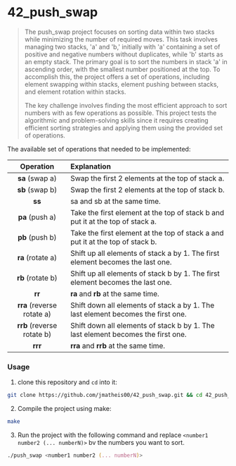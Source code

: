 # 42_push_swap
>The push_swap project focuses on sorting data within two stacks
>while minimizing the number of required moves.
>This task involves managing two stacks, 'a' and 'b,'
>initially with 'a' containing a set of positive and negative numbers without duplicates,
>while 'b' starts as an empty stack.
>The primary goal is to sort the numbers in stack 'a' in ascending order,
>with the smallest number positioned at the top.
>To accomplish this, the project offers a set of operations,
>including element swapping within stacks, element pushing between stacks,
>and element rotation within stacks.
>
>The key challenge involves finding the most efficient approach to sort numbers with as few operations as possible.
>This project tests the algorithmic and problem-solving skills
>since it requires creating efficient sorting strategies and applying them using the provided set of operations.

The available set of operations that needed to be implemented:

| Operation    | Explanation                                                                        |
| :-:          | :------------------------------------------------------------------------------ |
| **sa** (swap a)  | Swap the first 2 elements at the top of stack a.                |
| **sb** (swap b)  | Swap the first 2 elements at the top of stack b.                |
| **ss**           | sa and sb at the same time.                                     |
| **pa** (push a)  | Take the first element at the top of stack b and put it at the top of stack a.  | 
| **pb** (push b)  | Take the first element at the top of stack a and put it at the top of stack b.  |  
| **ra** (rotate a)| Shift up all elements of stack a by 1. The first element becomes the last one.  |
| **rb** (rotate b)| Shift up all elements of stack b by 1. The first element becomes the last one.  |
| **rr**       | **ra** and **rb** at the same time. |
| **rra** (reverse rotate a) | Shift down all elements of stack a by 1. The last element becomes the first one. |
| **rrb** (reverse rotate b) | Shift down all elements of stack b by 1. The last element becomes the first one. |
| **rrr**  | **rra** and **rrb** at the same time. |

### Usage
1. clone this repository and `cd` into it:

```zsh
git clone https://github.com/jmatheis00/42_push_swap.git && cd 42_push_swap
```

2. Compile the project using make:

```zsh
make
```

3. Run the project with the following command and replace `<number1 number2 (... numberN)>` bv the numbers you want to sort.

```zsh
./push_swap <number1 number2 (... numberN)>
```

